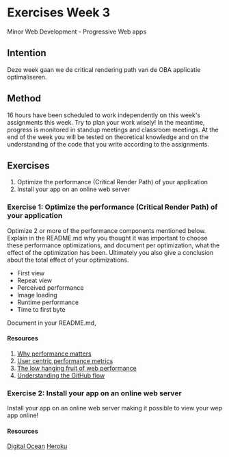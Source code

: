 # Exercises Week 3

Minor Web Development - Progressive Web apps

## Intention

Deze week gaan we de critical rendering path van de OBA applicatie optimaliseren.

## Method

16 hours have been scheduled to work independently on this week's assignments this week. Try to plan your work wisely! In the meantime, progress is monitored in standup meetings and classroom meetings. At the end of the week you will be tested on theoretical knowledge and on the understanding of the code that you write according to the assignments.

## Exercises

1. Optimize the performance (Critical Render Path) of your application
2. Install your app on an online web server

### Exercise 1: Optimize the performance (Critical Render Path) of your application

Optimize 2 or more of the performance components mentioned below. Explain in the README.md why you thought it was important to choose these performance optimizations, and document per optimization, what the effect of the optimization has been. Ultimately you also give a conclusion about the total effect of your optimizations.

* First view
* Repeat view
* Perceived performance
* Image loading
* Runtime performance
* Time to first byte

Document in your README.md, 

#### Resources

1. [Why performance matters](https://developers.google.com/web/fundamentals/performance/why-performance-matters/)
2. [User centric performance metrics](https://web.dev/user-centric-performance-metrics/)
3. [The low hanging fruit of web performance](https://css-tricks.com/the-low-hanging-fruit-of-web-performance/)
4. [Understanding the GitHub flow](https://guides.github.com/introduction/flow/)

### Exercise 2: Install your app on an online web server

Install your app on an online web server making it possible to view your wep app online! 

#### Resources

[Digital Ocean](https://www.digitalocean.com/)
[Heroku](https://www.heroku.com/)
